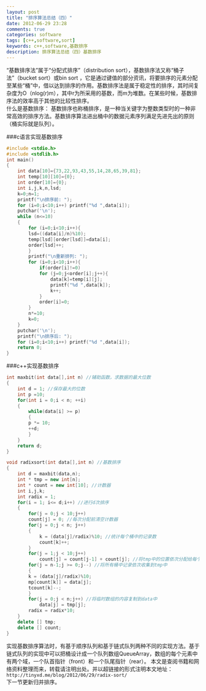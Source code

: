 ```yaml
---
layout: post
title: "排序算法总结（四）"
date: 2012-06-29 23:28
comments: true
categories: software
tags: [c++,software,sort]
keywords: c++,software,基数排序
description: 排序算法总结（四）基数排序
---
```

“基数排序法”属于“分配式排序”（distribution sort），基数排序法又称“桶子法”（bucket sort）或bin sort ，它是通过键值的部分资讯，将要排序的元素分配至某些“桶”中，借以达到排序的作用。基数排序法是属于稳定性的排序，其时间复杂度为O（nlog(r)m），其中r为所采用的基数，而m为堆数。在某些时候，基数排序法的效率高于其他的比较性排序。   
什么是基数排序： 基数排序也称桶排序，是一种当关键字为整数类型时的一种非常高效的排序方法。基数排序算法进出桶中的数据元素序列满足先进先出的原则（桶实际就是队列）。    
<!--more-->
###c语言实现基数排序
``` c c语言实现基数排序
#include <stdio.h>
#include <stdlib.h>
int main()
{
	int data[10]={73,22,93,43,55,14,28,65,39,81};
	int temp[10][10]={0};
	int order[10]={0};
	int i,j,k,n,lsd;
	k=0;n=1;
	printf("\n排序前: ");
	for (i=0;i<10;i++) printf("%d ",data[i]);
	putchar('\n');
	while (n<=10)
	{
		for (i=0;i<10;i++){
		lsd=((data[i]/n)%10);
		temp[lsd][order[lsd]]=data[i];
		order[lsd]++;
		}
		printf("\n重新排列: ");
		for (i=0;i<10;i++){
			if(order[i]!=0)
			for (j=0;j<order[i];j++){
				data[k]=temp[i][j];
				printf("%d ",data[k]);
				k++;
			}
			order[i]=0;
		}
		n*=10;
		k=0;
	}
	putchar('\n');
	printf("\n排序后: ");
	for (i=0;i<10;i++) printf("%d ",data[i]);
	return 0;
}
```   
###c++实现基数排序
``` c++ c++实现基数排序
int maxbit(int data[],int n) //辅助函数，求数据的最大位数
{
	int d = 1; //保存最大的位数
	int p =10;
	for(int i = 0;i < n; ++i)
	{
		while(data[i] >= p)
		{
		p *= 10;
		++d;
		}
	}
	return d;
}

void radixsort(int data[],int n) //基数排序
{
	int d = maxbit(data,n);
	int * tmp = new int[n];
	int * count = new int[10]; //计数器
	int i,j,k;
	int radix = 1;
	for(i = 1; i<= d;i++) //进行d次排序
	{
		for(j = 0;j < 10;j++)
		count[j] = 0; //每次分配前清空计数器
		for(j = 0;j < n; j++)
		{
			k = (data[j]/radix)%10; //统计每个桶中的记录数
			count[k]++;
		}
		for(j = 1;j < 10;j++)
			count[j] = count[j-1] + count[j]; //将tmp中的位置依次分配给每个桶
		for(j = n-1;j >= 0;j--) //将所有桶中记录依次收集到tmp中
		{
		k = (data[j]/radix)%10;
		mp[count[k]] = data[j];
		tcount[k]--;
		} 
		for(j = 0;j < n;j++) //将临时数组的内容复制到data中
			data[j] = tmp[j];
		radix = radix*10;
	}
	delete [] tmp;
	delete [] count;
}
```
实现基数排序算法时，有基于顺序队列和基于链式队列两种不同的实现方法。基于链式队列的实现中可以把桶设计成一个队列数组QueueArray，数组的每个元素中有两个域，一个队首指针（front）和一个队尾指针（rear）。 
本文是查阅书籍和网络资料整理而来，转载请注明出处。并以超链接的形式注明本文地址：   
`http://tinyxd.me/blog/2012/06/29/radix-sort/`   
下一节更新归并排序。